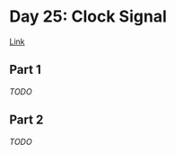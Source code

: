 # Day 25: Clock Signal
[Link](http://adventofcode.com/2016/day/25)

## Part 1
_TODO_

## Part 2
_TODO_
